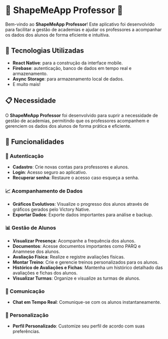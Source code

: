 # 🎉 ShapeMeApp Professor 📱

Bem-vindo ao **ShapeMeApp Professor**! Este aplicativo foi desenvolvido para facilitar a gestão de academias e ajudar os professores a acompanhar os dados dos alunos de forma eficiente e intuitiva.

## 🚀 Tecnologias Utilizadas

- **React Native**: para a construção da interface mobile.
- **Firebase**: autenticação, banco de dados em tempo real e armazenamento.
- **Async Storage**: para armazenamento local de dados.
- E muito mais!

## 📋 Necessidade

O **ShapeMeApp Professor** foi desenvolvido para suprir a necessidade de gestão de academias, permitindo que os professores acompanhem e gerenciem os dados dos alunos de forma prática e eficiente.

## 🌟 Funcionalidades

### 🔐 Autenticação
- **Cadastro**: Crie novas contas para professores e alunos.
- **Login**: Acesso seguro ao aplicativo.
- **Recuperar senha**: Restaure o acesso caso esqueça a senha.

### 📈 Acompanhamento de Dados
- **Gráficos Evolutivos**: Visualize o progresso dos alunos através de gráficos gerados pelo Victory Native.
- **Exportar Dados**: Exporte dados importantes para análise e backup.

### 📊 Gestão de Alunos
- **Visualizar Presença**: Acompanhe a frequência dos alunos.
- **Documentos**: Acesse documentos importantes como PARQ e Anamnese dos alunos.
- **Avaliação Física**: Realize e registre avaliações físicas.
- **Montar Treino**: Crie e gerencie treinos personalizados para os alunos.
- **Histórico de Avaliações e Fichas**: Mantenha um histórico detalhado das avaliações e fichas dos alunos.
- **Visualizar Turmas**: Organize e visualize as turmas de alunos.

### 💬 Comunicação
- **Chat em Tempo Real**: Comunique-se com os alunos instantaneamente.

### 🎨 Personalização
- **Perfil Personalizado**: Customize seu perfil de acordo com suas preferências.

